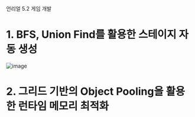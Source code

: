 언리얼 5.2 게임 개발

# 1. BFS, Union Find를 활용한 스테이지 자동 생성
![image](https://github.com/user-attachments/assets/c8d24dca-b88d-430d-8bef-634173ce8d9b)

# 2. 그리드 기반의 Object Pooling을 활용한 런타임 메모리 최적화
